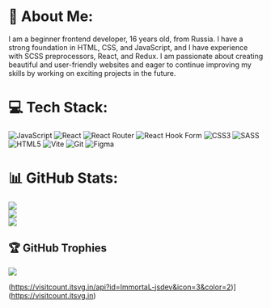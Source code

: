 # 💫 About Me:
I am a beginner frontend developer, 16 years old, from Russia. I have a strong foundation in HTML, CSS, and JavaScript, and I have experience with SCSS preprocessors, React, and Redux. I am passionate about creating beautiful and user-friendly websites and eager to continue improving my skills by working on exciting projects in the future.


# 💻 Tech Stack:
![JavaScript](https://img.shields.io/badge/javascript-%23323330.svg?style=for-the-badge&logo=javascript&logoColor=%23F7DF1E)  ![React](https://img.shields.io/badge/react-%2320232a.svg?style=for-the-badge&logo=react&logoColor=%2361DAFB) ![React Router](https://img.shields.io/badge/React_Router-CA4245?style=for-the-badge&logo=react-router&logoColor=white) ![React Hook Form](https://img.shields.io/badge/React%20Hook%20Form-%23EC5990.svg?style=for-the-badge&logo=reacthookform&logoColor=white) ![CSS3](https://img.shields.io/badge/css3-%231572B6.svg?style=for-the-badge&logo=css3&logoColor=white) ![SASS](https://img.shields.io/badge/SASS-hotpink.svg?style=for-the-badge&logo=SASS&logoColor=white)  ![HTML5](https://img.shields.io/badge/html5-%23E34F26.svg?style=for-the-badge&logo=html5&logoColor=white)  ![Vite](https://img.shields.io/badge/vite-%23646CFF.svg?style=for-the-badge&logo=vite&logoColor=white) ![Git](https://img.shields.io/badge/git-%23F05033.svg?style=for-the-badge&logo=git&logoColor=white) ![Figma](https://img.shields.io/badge/figma-%23F24E1E.svg?style=for-the-badge&logo=figma&logoColor=white) 
# 📊 GitHub Stats:
![](https://github-readme-stats.vercel.app/api?username=ImmortaL-jsdev&theme=shadow_red&hide_border=false&include_all_commits=true&count_private=false)<br/>
![](https://github-readme-streak-stats.herokuapp.com/?user=ImmortaL-jsdev&theme=shadow_red&hide_border=false)<br/>
![](https://github-readme-stats.vercel.app/api/top-langs/?username=ImmortaL-jsdev&theme=shadow_red&hide_border=false&include_all_commits=true&count_private=false&layout=compact)

## 🏆 GitHub Trophies
![](https://github-profile-trophy.vercel.app/?username=ImmortaL-jsdev&theme=shadow_red&no-frame=false&no-bg=false&margin-w=4)

(https://visitcount.itsvg.in/api?id=ImmortaL-jsdev&icon=3&color=2)](https://visitcount.itsvg.in)

<!-- Proudly created with GPRM ( https://gprm.itsvg.in ) -->
